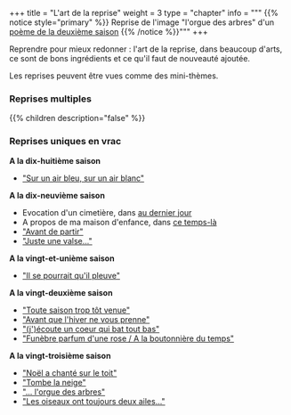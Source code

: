 +++
title = "L'art de la reprise"
weight = 3
type = "chapter"
info = """
{{% notice style="primary" %}}
Reprise de l'image "l'orgue des arbres" d'un [poème de la deuxième saison](../2_deuxieme_saison/neige)
{{% /notice %}}"""
+++

Reprendre pour mieux redonner : l'art de la reprise, dans beaucoup d'arts, ce sont de bons ingrédients et ce qu'il faut de nouveauté ajoutée.

Les reprises peuvent être vues comme des mini-thèmes.

### Reprises multiples

{{% children description="false" %}}

### Reprises uniques en vrac

**A la dix-huitième saison**
- ["Sur un air bleu, sur un air blanc"](../seasons/18_dix_huitieme_saison/promenade_mentale)

**A la dix-neuvième saison**
- Evocation d'un cimetière, dans [au dernier jour](../seasons/19_dix_neuvieme_saison/au_dernier_jour)
- A propos de ma maison d'enfance, dans [ce temps-là](../seasons/19_dix_neuvieme_saison/ce_temps_la)
- ["Avant de partir"](../seasons/19_dix_neuvieme_saison/cerisiers_du_printemps)
- ["Juste une valse..."](../seasons/19_dix_neuvieme_saison/charme)

**A la vingt-et-unième saison**
- ["Il se pourrait qu'il pleuve"](../seasons/21_vingt_et_unieme_saison/les_cieux_d_avant)

**A la vingt-deuxième saison**
- ["Toute saison trop tôt venue"](../seasons/22_vingt_deuxieme_saison/toute_saison)
- ["Avant que l'hiver ne vous prenne"](../seasons/22_vingt_deuxieme_saison/automne_serein)
- ["(j')écoute un coeur qui bat tout bas"](../seasons/22_vingt_deuxieme_saison/vers_plus_d_amour)
- ["Funèbre parfum d'une rose / A la boutonnière du temps"](../seasons/22_vingt_deuxieme_saison/parfum_d_octobre)

**A la vingt-troisième saison**
- ["Noël a chanté sur le toit"](../seasons/23_vingt_troisieme_saison/noel_lumieres)
- ["Tombe la neige"](../seasons/23_vingt_troisieme_saison/tombe_la_neige)
- ["... l'orgue des arbres"](../seasons/23_vingt_troisieme_saison/contemplation)
- ["Les oiseaux ont toujours deux ailes..."](../seasons/23_vingt_troisieme_saison/reves_d_oiseaux)